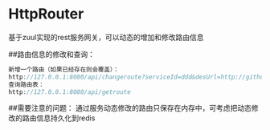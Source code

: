 # HttpRouter
基于zuul实现的rest服务网关，可以动态的增加和修改路由信息

##路由信息的修改和查询：
```java
新增一个路由（如果已经存在则会覆盖）：
http://127.0.0.1:8080/api/changeroute?serviceId=ddd&desUrl=http://github.com
查询路由表：
http://127.0.0.1:8080/api/getroute
```

##需要注意的问题：
通过服务动态修改的路由只保存在内存中，可考虑把动态修改的路由信息持久化到redis


